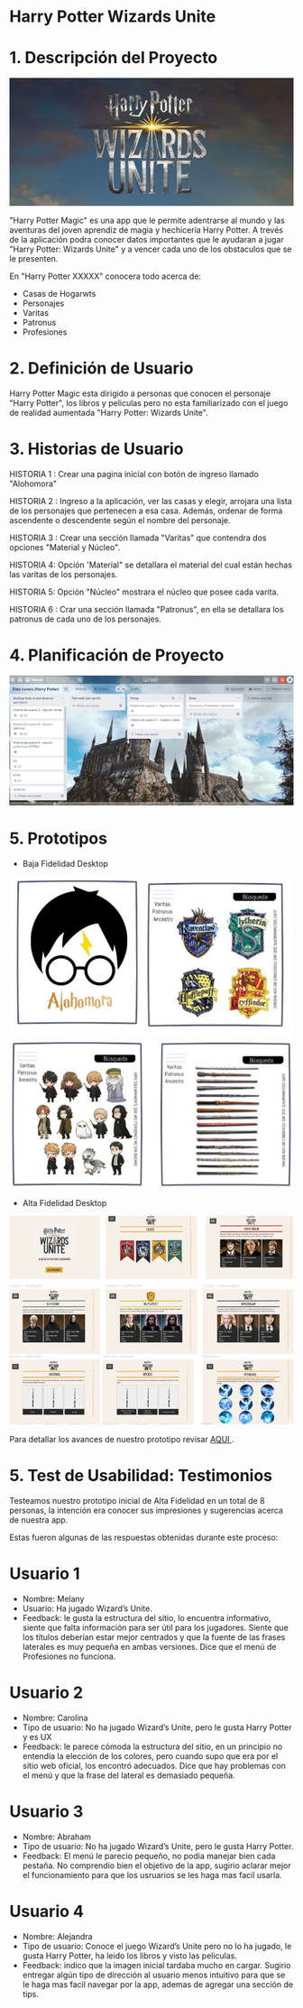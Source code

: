 # Harry Potter Wizards Unite

# 1. Descripción del Proyecto

![ENCABEZADO](./src/Imagenes/harry-unite.jpg)

"Harry Potter Magic" es una app que le permite adentrarse al mundo y las aventuras del joven aprendiz de magia y hechicería Harry Potter. A trevés de la aplicación podra conocer datos importantes que le ayudaran a jugar "Harry Potter: Wizards Unite" y a vencer cada uno de los obstaculos que se le presenten.

En "Harry Potter XXXXX" conocera todo acerca de:

- Casas de Hogarwts
- Personajes
- Varitas
- Patronus
- Profesiones

# 2. Definición de Usuario

Harry Potter Magic esta dirigido a personas que conocen el personaje "Harry Potter", los libros y peliculas pero no esta familiarizado con el juego de realidad aumentada "Harry Potter: Wizards Unite".

# 3. Historias de Usuario

HISTORIA 1 : Crear una pagina inicial con botón de ingreso llamado "Alohomora"

HISTORIA 2 : Ingreso a la aplicación, ver las casas y elegir, arrojara una lista de los personajes que pertenecen a esa casa. Además, ordenar de forma ascendente o descendente según el nombre del personaje.

HISTORIA 3 : Crear una sección llamada "Varitas" que contendra dos opciones "Material y Núcleo".

HISTORIA 4: Opción 'Material" se detallara el material del cual están hechas las varitas de los personajes.

HISTORIA 5: Opción "Núcleo" mostrara el núcleo que posee cada varita.

HISTORIA 6 : Crar una sección llamada "Patronus", en ella se detallara los patronus de cada uno de los personajes.

# 4. Planificación de Proyecto

![PLANIFICACION](./src/Imagenes/PlanificacionTrello.jpg)

# 5. Prototipos

- Baja Fidelidad Desktop

![PROTOTIPO BAJA 1](./src/Imagenes/PrototipoUno.jpg)
![PROTOTIPO BAJA 2](./src/Imagenes/PrototipoDos.jpg)

- Alta Fidelidad Desktop

![PROTOTIPO ALTA 1](./src/Imagenes/AltaDesktop.jpg)

Para detallar los avances de nuestro prototipo revisar <A HREF="https://www.figma.com/proto/ZRcPkq8uFijjGaQK1YJ0sw/Pantalla-de-inicio?node-id=23%3A169&scaling=scale-down"> AQUI </A>.

# 5. Test de Usabilidad: Testimonios

Testeamos nuestro prototipo inicial de Alta Fidelidad en un total de 8 personas, la intención era conocer sus impresiones y sugerencias acerca de nuestra app.

Estas fueron algunas de las respuestas obtenidas durante este proceso:

# Usuario 1

- Nombre: Melany
- Usuario: Ha jugado Wizard’s Unite.
- Feedback: le gusta la estructura del sitio, lo encuentra informativo, siente que falta información para ser útil para los jugadores. Siente que los títulos deberían estar mejor centrados y que la fuente de las frases laterales es muy pequeña en ambas versiones. Dice que el menú de Profesiones no funciona.

# Usuario 2

- Nombre: Carolina
- Tipo de usuario: No ha jugado Wizard’s Unite, pero le gusta Harry Potter y es UX
- Feedback: le parece cómoda la estructura del sitio, en un principio no entendía la elección de los colores, pero cuando supo que era por el sitio web oficial, los encontró adecuados. Dice que hay problemas con el menú y que la frase del lateral es demasiado pequeña.

# Usuario 3

- Nombre: Abraham
- Tipo de usuario: No ha jugado Wizard’s Unite, pero le gusta Harry Potter.
- Feedback: El menú le parecio pequeño, no podia manejar bien cada pestaña. No comprendio bien el objetivo de la app, sugirio aclarar mejor el funcionamiento para que los usruarios se les haga mas facil usarla.

# Usuario 4

- Nombre: Alejandra
- Tipo de usuario: Conoce el juego Wizard’s Unite pero no lo ha jugado, le gusta Harry Potter, ha leido los libros y visto las peliculas.
- Feedback: indico que la imagen inicial tardaba mucho en cargar. Sugirio entregar algún tipo de dirección al usuario menos intuitivo para que se le haga mas facil navegar por la app, ademas de agregar una sección de tips.
